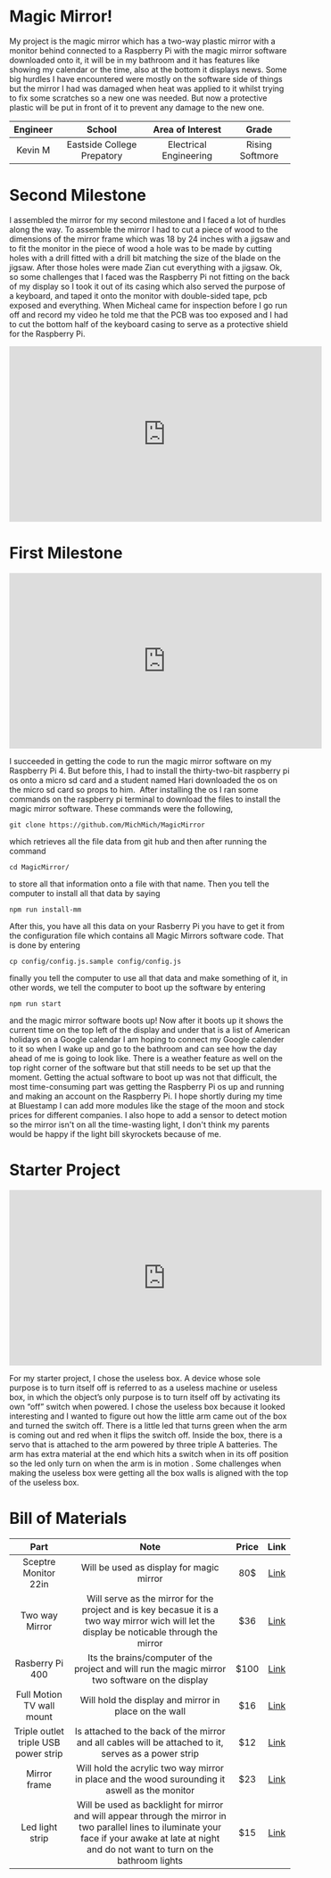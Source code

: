 # Magic Mirror!
My project is the magic mirror which has a two-way plastic mirror with a monitor behind connected to a Raspberry Pi with the magic mirror software downloaded onto it, it will be in my bathroom and it has features like showing my calendar or the time, also at the bottom it displays news. Some big hurdles I have encountered were mostly on the software side of things but the mirror I had was damaged when heat was applied to it whilst trying to fix some scratches so a new one was needed. But now a protective plastic will be put in front of it to prevent any damage to the new one.

| **Engineer** | **School** | **Area of Interest** | **Grade** |
|:--:|:--:|:--:|:--:|
| Kevin M | Eastside College Prepatory | Electrical Engineering | Rising Softmore

<!--**Replace the BlueStamp logo below with an image of yourself and your completed project. Follow the guide [here](https://tomcam.github.io/least-github-pages/adding-images-github-pages-site.html) if you need help.** 

[Headstone Image](logo.svg)
  
<iframe width="560" height="315" src=" " title="YouTube video player" frameborder="0" allow="accelerometer; autoplay; clipboard-write; encrypted-media; gyroscope; picture-in-picture; web-share" allowfullscreen></iframe>

# Final Milestone
 For your final milestone, explain the outcome of your project. Key details to include are:
 What you've accomplished since your previous milestone
 What your biggest challenges and triumphs were at BSE
A summary of key topics you learned about
What you hope to learn in the future after everything you've learned at BSE -->

# Second Milestone     
I assembled the mirror for my second milestone and I faced a lot of hurdles along the way. To assemble the mirror I had to cut a piece of wood to the dimensions of the mirror frame which was 18 by 24 inches with a jigsaw and to fit the monitor in the piece of wood a hole was to be made by cutting holes with a drill fitted with a drill bit matching the size of the blade on the jigsaw. After those holes were made Zian cut everything with a jigsaw. Ok, so some challenges that I faced was the Raspberry Pi not fitting on the back of my display so I took it out of its casing which also served the purpose of a keyboard, and taped it onto the monitor with double-sided tape, pcb exposed and everything. When Micheal came for inspection before I go run off and record my video he told me that the PCB was too exposed and I had to cut the bottom half of the keyboard casing to serve as a protective shield for the Raspberry Pi.
 
 
<iframe width="560" height="315" src="https://www.youtube.com/embed/NBVdRB1cJaQ" title="YouTube video player" frameborder="0" allow="accelerometer; autoplay; clipboard-write; encrypted-media; gyroscope; picture-in-picture; web-share" allowfullscreen></iframe>

# First Milestone

<iframe width="560" height="315" src="https://www.youtube.com/embed/ZpdhrvoJoVc" title="YouTube video player" frameborder="0" allow="accelerometer; autoplay; clipboard-write; encrypted-media; gyroscope; picture-in-picture; web-share" allowfullscreen></iframe>

I succeeded in getting the code to run the magic mirror software on my Raspberry Pi 4. But before this, I had to install the thirty-two-bit raspberry pi os onto a micro sd card and a student named Hari downloaded the os on the micro sd card so props to him.  After installing the os I ran some commands on the raspberry pi terminal to download the files to install the magic mirror software. These commands were the following, 

~~~
git clone https://github.com/MichMich/MagicMirror
~~~
which retrieves all the file data from git hub and then after running the command 
~~~
cd MagicMirror/
~~~
to store all that information onto a file with that name. Then you tell the computer to install all that data by saying 
~~~
npm run install-mm 
~~~
After this, you have all this data on your Rasberry Pi you have to get it from the configuration file which contains all Magic Mirrors software code. That is done by entering 
~~~
cp config/config.js.sample config/config.js
~~~
finally you tell the computer to use all that data and make something of it, in other words, we tell the computer to boot up the software by entering 
~~~
npm run start
~~~
and the magic mirror software boots up! Now after it boots up it shows the current time on the top left of the display and under that is a list of American holidays on a Google calendar I am hoping to connect my Google calender to it so when I wake up and go to the bathroom and can see how the day ahead of me is going to look like. There is a weather feature as well on the top right corner of the software but that still needs to be set up that the moment. Getting the actual software to boot up was not that difficult, the most time-consuming part was getting the Raspberry Pi os up and running and making an account on the Raspberry Pi. I hope shortly during my time at Bluestamp I can add more modules like the stage of the moon and stock prices for different companies. I also hope to add a sensor to detect motion so the mirror isn't on all the time-wasting light, I don't think my parents would be happy if the light bill skyrockets because of me.  

# Starter Project 

<iframe width="560" height="315" src="https://www.youtube.com/embed/mjSBqs2uI4M" title="YouTube video player" frameborder="0" allow="accelerometer; autoplay; clipboard-write; encrypted-media; gyroscope; picture-in-picture; web-share" allowfullscreen></iframe>

For my starter project, I chose the useless box. A device whose sole purpose is to turn itself off is referred to as a useless machine or useless box, in which the object’s only purpose is to turn itself off by activating its own “off” switch when powered. I chose the useless box because it looked interesting and I wanted to figure out how the little arm came out of the box and turned the switch off. There is a little led that turns green when the arm is coming out and red when it flips the switch off. Inside the box, there is a servo that is attached to the arm powered by three triple A batteries. The arm has extra material at the end which hits a switch when in its off position so the led only turn on when the arm is in motion . Some challenges when making the useless box were getting all the box walls is aligned with the top of the useless box. 

<!---# Code 

```c++
void setup() {
  // put your setup code here, to run once:
  Serial.begin(9600);
  Serial.println("Hello World!");
}

void loop() {
  // put your main code here, to run repeatedly:

}
```-->

# Bill of Materials

| **Part** | **Note** | **Price** | **Link** |
|:--:|:--:|:--:|:--:|
| Sceptre Monitor 22in | Will be used as display for magic mirror | 80$ | <a href="https://www.amazon.com/Sceptre-E225W-19203R-Monitor-Speakers-Metallic/dp/B07774L6TT/ref=sr_1_2_sspa?crid=3MJ0X4FK9FMA4&keywords=scepter+22+in+monitor&qid=1687448462&sprefix=scepter+22+in+moti%2Caps%2C629&sr=8-2-spons&sp_csd=d2lkZ2V0TmFtZT1zcF9hdGY&psc=1"> Link </a> |
| Two way Mirror | Will serve as the mirror for the project and is key becasue it is a two way mirror wich will let the display be noticable through the mirror | $36 | <a href="https://www.amazon.com/0-04-Acrylic-See-Through-Mirror-Transparent/dp/B01CZ35XWY/ref=asc_df_B01CZ35XWY/?tag=hyprod-20&linkCode=df0&hvadid=216545230264&hvpos=&hvnetw=g&hvrand=7657619439256980177&hvpone=&hvptwo=&hvqmt=&hvdev=c&hvdvcmdl=&hvlocint=&hvlocphy=9032183&hvtargid=pla-350616698391&psc=1"> Link </a> |
| Rasberry Pi 400 | Its the brains/computer of the project and will run the magic mirror two software on the display | $100 | <a href="[https://www.amazon.com/Arduino-A000066-ARDUINO-UNO-R3/dp/B008GRTSV6/](https://www.amazon.com/Raspberry-400-Computer-Kit-RPI400-US/dp/B08MYVQW1S/ref=sr_1_3?keywords=raspberry+pi+400&qid=1687448757&sr=8-3)"> Link </a> |
| Full Motion TV wall mount | Will hold the display and mirror in place on the wall | $16 | <a href="https://www.amazon.com/Mounting-Dream-200x200mm-Articulating-MD2465/dp/B08QD61K9N/ref=sr_1_3?crid=2PGD931YN36XV&keywords=tv+wall+mount+MD2465&qid=1687448921&sprefix=tv+wall+mount+md2465%2Caps%2C146&sr=8-3"> Link </a> |
| Triple outlet triple USB power strip | Is attached to the back of the mirror and all cables will be attached to it, serves as a power strip| $12 | <a href="https://www.amazon.com/Extension-Outlets-Braided-Listed-Compact/dp/B07WJG8K85/ref=sr_1_5?crid=28I8LBFK25F2V&keywords=mifaso%2Bpower%2Boutlet&qid=1687449088&sprefix=mifaso%2Bpower%2Boutlet%2Caps%2C219&sr=8-5&th=1"> Link </a> |
| Mirror frame | Will hold the acrylic two way mirror in place and the wood surounding it  aswell as the monitor| $23| <a href="https://www.amazon.com/MCS-Industries-63737-Gallery-Woodgrain/dp/B0817D3QS8/ref=sr_1_6?crid=FR9CP0BDVF8A&keywords=mcs+studio+gallery+frame+18+x+24&qid=1687449737&sprefix=mcs+studio+gallery+fram+18+x+24%2Caps%2C161&sr=8-6"> Link </a> |
| Led light strip | Will be used as backlight for mirror and will appear through the mirror in two parallel lines to iluminate your face if your awake at late at night and do not want to turn on the bathroom lights | $15| <a href="https://www.amazon.com/Flexible-Density-Kitchen-Bedroom-Decorations/dp/B09W8TPFHD/ref=asc_df_B09W8TPFHD/?tag=hyprod-20&linkCode=df0&hvadid=579642592239&hvpos=&hvnetw=g&hvrand=9887275762133190748&hvpone=&hvptwo=&hvqmt=&hvdev=c&hvdvcmdl=&hvlocint=&hvlocphy=9032183&hvtargid=pla-1652547000160&th=1"> Link </a> |

<!---# Other Resources/Examples

- [Example 1](https://trashytuber.github.io/YimingJiaBlueStamp/)
- [Example 2](https://sviatil0.github.io/Sviatoslav_BSE/)
- [Example 3](https://arneshkumar.github.io/arneshbluestamp/)

To watch the BSE tutorial on how to create a portfolio, click here.-->
